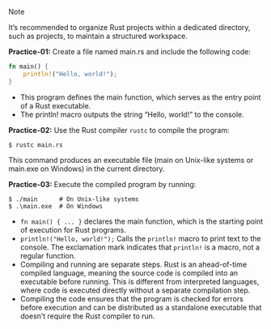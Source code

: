 
> [!NOTE]
> It’s recommended to organize Rust projects within a dedicated directory, such as projects, to maintain a structured workspace.


**Practice-01:** Create a file named main.rs and include the following code:

```Rust
fn main() {
    println!("Hello, world!");
}
```

- This program defines the main function, which serves as the entry point of a Rust executable.
- The println! macro outputs the string “Hello, world!” to the console.

**Practice-02:** Use the Rust compiler `rustc` to compile the program:

```Shell
$ rustc main.rs
````

This command produces an executable file (main on Unix-like systems or main.exe on Windows) in the current directory.

**Practice-03:** Execute the compiled program by running:

```Shell
$ ./main      # On Unix-like systems
$ .\main.exe  # On Windows
```


- `fn main() { ... }` declares the main function, which is the starting point of execution for Rust programs.
- `println!("Hello, world!");` Calls the `println!` macro to print text to the console. The exclamation mark indicates that `println!` is a macro, not a regular function.
- Compiling and running are separate steps. Rust is an ahead-of-time compiled language, meaning the source code is compiled into an executable before running. This is different from interpreted languages, where code is executed directly without a separate compilation step.
- Compiling the code ensures that the program is checked for errors before execution and can be distributed as a standalone executable that doesn’t require the Rust compiler to run.